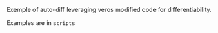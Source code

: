 Exemple of auto-diff leveraging veros modified code for differentiability. 

Examples are in `scripts`
